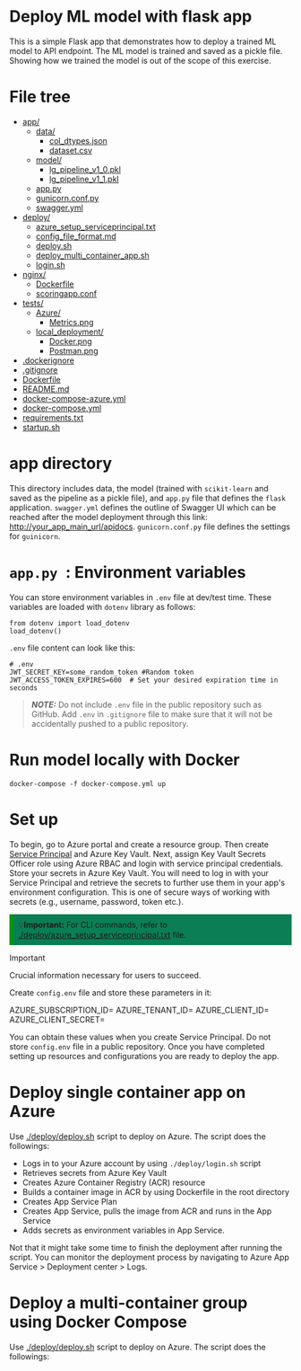# Deploy ML model with flask app

This is a simple Flask app that demonstrates how to deploy a trained ML model to API endpoint. The ML model is trained and saved as a pickle file. Showing how we trained the model is out of the scope of this exercise.

# File tree


* [app/](./flaskapp/app)
  * [data/](./flaskapp/app/data)
    * [col_dtypes.json](./flaskapp/app/data/col_dtypes.json)
    * [dataset.csv](./flaskapp/app/data/dataset.csv)
  * [model/](./flaskapp/app/model)
    * [lg_pipeline_v1_0.pkl](./flaskapp/app/model/lg_pipeline_v1_0.pkl)
    * [lg_pipeline_v1_1.pkl](./flaskapp/app/model/lg_pipeline_v1_1.pkl)
  * [app.py](./flaskapp/app/app.py)
  * [gunicorn.conf.py](./flaskapp/app/gunicorn.conf.py)
  * [swagger.yml](./flaskapp/app/swagger.yml)
* [deploy/](./flaskapp/deploy)
  * [azure_setup_serviceprincipal.txt](./flaskapp/deploy/azure_setup_serviceprincipal.txt)
  * [config_file_format.md](./flaskapp/deploy/config_file_format.md)
  * [deploy.sh](./flaskapp/deploy/deploy.sh)
  * [deploy_multi_container_app.sh](./flaskapp/deploy/deploy_multi_container_app.sh)
  * [login.sh](./flaskapp/deploy/login.sh)
* [nginx/](./flaskapp/nginx)
  * [Dockerfile](./flaskapp/nginx/Dockerfile)
  * [scoringapp.conf](./flaskapp/nginx/scoringapp.conf)
* [tests/](./flaskapp/tests)
  * [Azure/](./flaskapp/tests/Azure)
    * [Metrics.png](./flaskapp/tests/Azure/Metrics.png)
  * [local_deployment/](./flaskapp/tests/local_deployment)
    * [Docker.png](./flaskapp/tests/local_deployment/Docker.png)
    * [Postman.png](./flaskapp/tests/local_deployment/Postman.png)
* [.dockerignore](./flaskapp/.dockerignore)
* [.gitignore](./flaskapp/.gitignore)
* [Dockerfile](./flaskapp/Dockerfile)
* [README.md](./flaskapp/README.md)
* [docker-compose-azure.yml](./flaskapp/docker-compose-azure.yml)
* [docker-compose.yml](./flaskapp/docker-compose.yml)
* [requirements.txt](./flaskapp/requirements.txt)
* [startup.sh](./flaskapp/startup.sh)


# app directory
This directory includes data, the model (trained with `scikit-learn` and saved as the pipeline as a pickle file), and `app.py` file that defines the `flask` application. `swagger.yml` defines the outline of Swagger UI which can be reached after the model deployment through this link: <http://your_app_main_url/apidocs>. `gunicorn.conf.py` file defines the settings for `guinicorn`.

# `app.py `: Environment variables
You can store environment variables in `.env` file at dev/test time. These variables are loaded with `dotenv` library as follows:

```
from dotenv import load_dotenv
load_dotenv()
```

`.env` file content can look like this:

```
# .env
JWT_SECRET_KEY=some_random_token #Random token
JWT_ACCESS_TOKEN_EXPIRES=600  # Set your desired expiration time in seconds
```
> **_NOTE:_** Do not include `.env` file in the public repository such as GitHub. Add `.env` in `.gitignore` file to make sure that it will not be accidentally pushed to a public repository.

# Run model locally with Docker

`docker-compose -f docker-compose.yml up`

# Set up

To begin, go to Azure portal and create a resource group. Then create [Service Principal](https://learn.microsoft.com/en-us/cli/azure/azure-cli-sp-tutorial-1?tabs=bash) and Azure Key Vault. Next, assign Key Vault Secrets Officer role using Azure RBAC and login with service principal credentials. Store your secrets in Azure Key Vault. You will need to log in with your Service Principal and retrieve the secrets to further use them in your app's environment configuration. This is one of secure ways of working with secrets (e.g., username, password, token etc.). 

<aside style="background-color: #0B7E56; border-left: 6px solid #009900; padding: 10px; margin: 10px 0;">
  💡<strong>Important:</strong> For CLI commands, refer to <a href="https://github.com/parviz11/flaskapp/blob/main/deploy/azure_setup_serviceprincipal.txt">./deploy/azure_setup_serviceprincipal.txt</a> file.
</aside>

> [!IMPORTANT]  
> Crucial information necessary for users to succeed.

Create `config.env` file and store these parameters in it:

AZURE_SUBSCRIPTION_ID=<value>
AZURE_TENANT_ID=<value>
AZURE_CLIENT_ID=<value>
AZURE_CLIENT_SECRET=<value>

You can obtain these values when you create Service Principal.
Do not store `config.env` file in a public repository. 
Once you have completed setting up resources and configurations you are ready to deploy the app.

# Deploy single container app on Azure

Use [./deploy/deploy.sh](https://github.com/parviz11/flaskapp/blob/main/deploy/deploy.sh) script to deploy on Azure. The script does the followings:

* Logs in to your Azure account by using `./deploy/login.sh` script
* Retrieves secrets from Azure Key Vault
* Creates Azure Container Registry (ACR) resource
* Builds a container image in ACR by using Dockerfile in the root directory
* Creates App Service Plan
* Creates App Service, pulls the image from ACR and runs in the App Service
* Adds secrets as environment variables in App Service.

Not that it might take some time to finish the deployment after running the script. You can monitor the deployment process by navigating to Azure App Service > Deployment center > Logs.

# Deploy a multi-container group using Docker Compose

Use [./deploy/deploy.sh](https://github.com/parviz11/flaskapp/blob/main/deploy/deploy.sh) script to deploy on Azure. The script does the followings:

